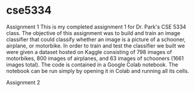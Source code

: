 # cse5334

Assignment 1
This is my completed assignment 1 for Dr. Park's CSE 5334 class. The objective of this assignment was to build and train an image classifier that could classify whether an image is a picture of a schooner, airplane, or motorbike. In order to train and test the classifier we built we were given a dataset hosted on Kaggle consisting of 798 images of motorbikes, 800 images of airplanes, and 63 images of schooners (1661 images total). The code is contained in a Google Colab notebook. The notebook can be run simply by opening it in Colab and running all its cells.

Assignment 2
